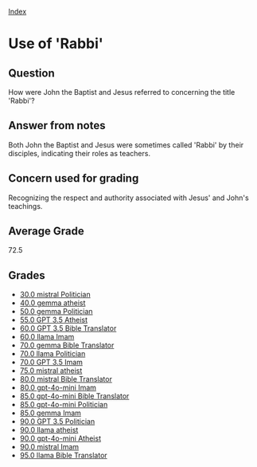 
[Index](../../index.md)
# Use of 'Rabbi'
## Question
How were John the Baptist and Jesus referred to concerning the title 'Rabbi'?

## Answer from notes
Both John the Baptist and Jesus were sometimes called 'Rabbi' by their disciples, indicating their roles as teachers.

## Concern used for grading
Recognizing the respect and authority associated with Jesus' and John's teachings.

## Average Grade
72.5

## Grades
 * [30.0 mistral Politician](../answers/mistral_Politician/Use_of__Rabbi_.md)
 * [40.0 gemma atheist](../answers/gemma_atheist/Use_of__Rabbi_.md)
 * [50.0 gemma Politician](../answers/gemma_Politician/Use_of__Rabbi_.md)
 * [55.0 GPT 3.5 Atheist](../answers/GPT_3.5_Atheist/Use_of__Rabbi_.md)
 * [60.0 GPT 3.5 Bible Translator](../answers/GPT_3.5_Bible_Translator/Use_of__Rabbi_.md)
 * [60.0 llama Imam](../answers/llama_Imam/Use_of__Rabbi_.md)
 * [70.0 gemma Bible Translator](../answers/gemma_Bible_Translator/Use_of__Rabbi_.md)
 * [70.0 llama Politician](../answers/llama_Politician/Use_of__Rabbi_.md)
 * [70.0 GPT 3.5 Imam](../answers/GPT_3.5_Imam/Use_of__Rabbi_.md)
 * [75.0 mistral atheist](../answers/mistral_atheist/Use_of__Rabbi_.md)
 * [80.0 mistral Bible Translator](../answers/mistral_Bible_Translator/Use_of__Rabbi_.md)
 * [80.0 gpt-4o-mini Imam](../answers/gpt-4o-mini_Imam/Use_of__Rabbi_.md)
 * [85.0 gpt-4o-mini Bible Translator](../answers/gpt-4o-mini_Bible_Translator/Use_of__Rabbi_.md)
 * [85.0 gpt-4o-mini Politician](../answers/gpt-4o-mini_Politician/Use_of__Rabbi_.md)
 * [85.0 gemma Imam](../answers/gemma_Imam/Use_of__Rabbi_.md)
 * [90.0 GPT 3.5 Politician](../answers/GPT_3.5_Politician/Use_of__Rabbi_.md)
 * [90.0 llama atheist](../answers/llama_atheist/Use_of__Rabbi_.md)
 * [90.0 gpt-4o-mini Atheist](../answers/gpt-4o-mini_Atheist/Use_of__Rabbi_.md)
 * [90.0 mistral Imam](../answers/mistral_Imam/Use_of__Rabbi_.md)
 * [95.0 llama Bible Translator](../answers/llama_Bible_Translator/Use_of__Rabbi_.md)
